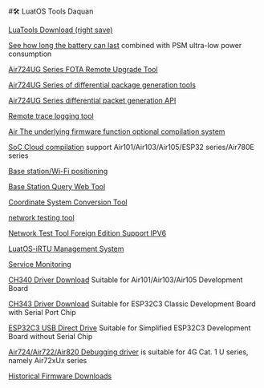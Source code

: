 #🛠 LuatOS Tools Daquan

[LuaTools Download (right save)](https://luatos.com/luatools/download/last)

[See how long the battery can last](/_static/tools/psmplus/index.html) combined with PSM ultra-low power consumption

[Air724UG Series FOTA Remote Upgrade Tool](https://doc.openluat.com/wiki/21?wiki_page_id=2314)

[Air724UG Series of differential package generation tools](https://doc.openluat.com/wiki/21?wiki_page_id=2314)

[Air724UG Series differential packet generation API](https://doc.openluat.com/wiki/21?wiki_page_id=2314)

[Remote trace logging tool](https://doc.openluat.com/wiki/21?wiki_page_id=1978)

[Air The underlying firmware function optional compilation system](https://doc.openluat.com/article/2728)

[SoC Cloud compilation](https://wiki.luatos.org/develop/compile/Cloud_compilation.html) support Air101/Air103/Air105/ESP32 series/Air780E series

[Base station/Wi-Fi positioning](https://doc.openluat.com/wiki/21?wiki_page_id=1957)

[Base Station Query Web Tool](http://bs.openluat.com)

[Coordinate System Conversion Tool](http://old.openluat.com/GPS-Offset.html)

[network testing tool](https://netlab.luatos.com)

[Network Test Tool Foreign Edition Support IPV6](https://netlab.luatos.org)

[LuatOS-iRTU Management System](http://dtu.openluat.com)

[Service Monitoring](http://police.openluat.com/)

[CH340 Driver Download](https://www.wch.cn/products/ch340.html) Suitable for Air101/Air103/Air105 Development Board

[CH343 Driver Download](https://www.wch.cn/products/ch343.html) Suitable for ESP32C3 Classic Development Board with Serial Port Chip

[ESP32C3 USB Direct Drive](https://docs.espressif.com/projects/esp-idf/zh_CN/latest/esp32c3/api-guides/jtag-debugging/configure-builtin-jtag.html) Suitable for Simplified ESP32C3 Development Board without Serial Chip

[Air724/Air722/Air820 Debugging driver](https://doc.openluat.com/wiki/21?wiki_page_id=2070) is suitable for 4G Cat. 1 U series, namely Air72xUx series

[Historical Firmware Downloads](https://pan.air32.cn/s/DJTr)
